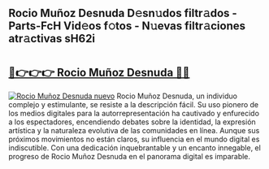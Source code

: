 ## Rocio Muñoz Desnuda D𝚎sn𝚞dos filtr𝚊dos - Parts-FcH Vid𝚎os f𝚘tos - N𝚞evas filtr𝚊ciones atr𝚊ctivas sH62i

# <h2><a href="http://mb4ztw.tromn.icu/?c=Rocio+Mu%c3%b1oz+Desnuda">🔗👉👉👉 Rocio Muñoz Desnuda 🔗🔗</a></h2>

[![Rocio Muñoz Desnuda nuevo](https://i.imgur.com/pEAQMta.gif)](http://mb4ztw.tromn.icu/?c=Rocio+Mu%c3%b1oz+Desnuda)
Rocio Muñoz Desnuda, un individuo complejo y estimulante, se resiste a la descripción fácil. Su uso pionero de los medios digitales para la autorrepresentación ha cautivado y enfurecido a los espectadores, encendiendo debates sobre la identidad, la expresión artística y la naturaleza evolutiva de las comunidades en línea. Aunque sus próximos movimientos no están claros, su influencia en el mundo digital es indiscutible. Con una dedicación inquebrantable y un encanto innegable, el progreso de Rocio Muñoz Desnuda en el panorama digital es imparable.
